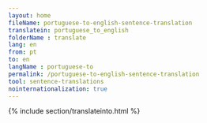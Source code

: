 ```yaml
---
layout: home
fileName: portuguese-to-english-sentence-translation
translatein: portuguese_to_english
folderName : translate
lang: en
from: pt
to: en
langName : portuguese-to
permalink: /portuguese-to-english-sentence-translation
tool: sentence-translations
nointernationalization: true
---
```

{% include section/translateinto.html %}
